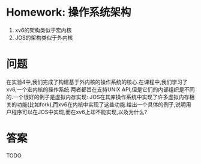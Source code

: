# Homework: 操作系统架构
1. xv6的架构类似于宏内核
2. JOS的架构类似于外内核

# 问题
在实验4中,我们完成了构建基于外内核的操作系统的核心.在课程中,我们学习了xv6,一个宏内核的操作系统.两者都旨在支持UNIX API,但是它们的内部组织是不同的.一个很好的例子是虚拟内存实现: JOS在其库操作系统中实现了许多虚拟内存相关的功能(比如fork),而xv6在内核中实现了这些功能.给出一个具体的例子,说明用户程序可以在JOS中实现,而在xv6上却不能实现,以及为什么?

# 答案
TODO
